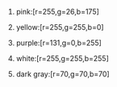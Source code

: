 1. pink:[r=255,g=26,b=175]

2. yellow:[r=255,g=255,b=0]

3. purple:[r=131,g=0,b=255]

4. white:[r=255,g=255,b=255]

5. dark gray:[r=70,g=70,b=70]
